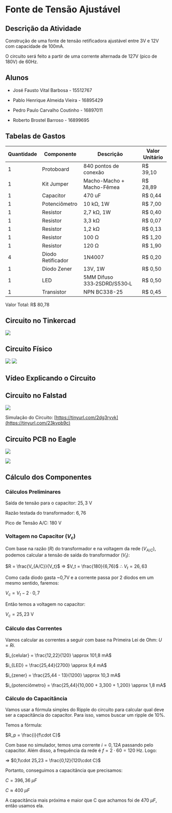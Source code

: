# Fonte de Tensão Ajustável
## Descrição da Atividade

Construção de uma fonte de tensão retificadora ajustável entre 3V e 12V com capacidade de 100mA. 

O circuito será feito a partir de uma corrente alternada de 127V (pico de 180V) de 60Hz.

## Alunos

* José Fausto Vital Barbosa - 15512767

* Pablo Henrique Almeida Vieira - 16895429

* Pedro Paulo Carvalho Coutinho - 16897011

* Roberto Brostel Barroso - 16899695

## Tabelas de Gastos

| Quantidade | Componente | Descrição | Valor Unitário |
|----------|----------|----------|----------|
| 1 | Protoboard | 840 pontos de conexão | R$ 39,10 |
| 1 | Kit Jumper | Macho-Macho + Macho-Fêmea | R$ 28,89 |
| 1 | Capacitor | 470 uF | R$ 0,44 |
| 1 | Potenciômetro | 10 kΩ, 1W | R$ 7,00 |
| 1 | Resistor | 2,7 kΩ, 1W | R$ 0,40 |
| 1 | Resistor | 3,3 kΩ | R$ 0,07 |
| 1 | Resistor | 1,2 kΩ | R$ 0,13 |
| 1 | Resistor | 100 Ω | R$ 1,20 |
| 1 | Resistor | 120 Ω | R$ 1,90 |
| 4 | Diodo Retificador | 1N4007 | R$ 0,20 |
| 1 | Diodo Zener | 13V, 1W | R$ 0,50 |
| 1 | LED | 5MM Difuso 333‑2SDRD/S530‑L | R$ 0,50 |
| 1 | Transistor | NPN BC338-25 | R$ 0,45 |

Valor Total: R$ 80,78

## Circuito no Tinkercad
![](Imagens/Tinkercad.png)


## Circuito Físico
![](Imagens/Fisico1.jpg)
![](Imagens/Fisico2.jpg)


## Vídeo Explicando o Circuito 

## Circuito no Falstad
![](Imagens/Falstad.svg)


Simulação do Circuito: [https://tinyurl.com/2dg3ryvk](https://tinyurl.com/23kvpb9c)


## Circuito PCB no Eagle
![](Imagens/Esquematico.png)


![](Imagens/Board.png)


## Cálculo dos Componentes

### Cálculos Preliminares

Saída de tensão para o capacitor: $25,3$ V

Razão testada do transformador: $6,76$

Pico de Tensão A/C: $180$ V

### Voltagem no Capacitor ($V_c$)

Com base na razão ($R$) do transformador e na voltagem da rede ($V_{A/C}$), podemos calcular a tensão de saída do transformador ($V_t$):

$R = \frac{V_{A/C}}{V_t}$ $\Rightarrow$ $V_t = \frac{180}{6,76}$  $\therefore$  $V_t = 26,63$

Como cada diodo gasta ~0,7V e a corrente passa por 2 diodos em um mesmo sentido, faremos:

$V_c = V_t - 2\cdot0,7$ 

Então temos a voltagem no capacitor:

$V_c = 25,23$ V

### Cálculo das Correntes

Vamos calcular as correntes a seguir com base na Primeira Lei de Ohm: $U = Ri$.

$i_{celular} = \frac{12,22}{120} \approx 101,8 mA$

$i_{LED} = \frac{25,44}{2700} \approx 9,4 mA$

$i_{zener} = \frac{25,44 - 13}{1200} \approx 10,3 mA$

$i_{potenciômetro} = \frac{25,44}{10,000 + 3,300 + 1,200} \approx 1,8 mA$


### Cálculo do Capacitância

Vamos usar a fórmula simples do Ripple do circuito para calcular qual deve ser a capacitância do capacitor. Para isso, vamos buscar um ripple de 10%.

Temos a fórmula:

$R_p = \frac{i}{f\cdot C}$  

Com base no simulador, temos uma corrente $i = 0,12 A$ passando pelo capacitor. Além disso, a frequência da rede é $f = 2\cdot 60 = 120$ Hz. Logo:

$\Rightarrow$  $0,1\cdot 25,23 = \frac{0,12}{120\cdot C}$

Portanto, conseguimos a capacitância que precisamos:

$C = 396,36$ $\mu F$

$C \approx 400$ $\mu F$

A capacitância mais próxima e maior que C que achamos foi de $470$ $\mu F$, então usamos ela.



 





